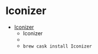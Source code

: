 # Iconizer
- [Iconizer](https://raphaelhanneken.github.io/iconizer/)
  -  Iconizer
  - 
  - `brew cask install Iconizer`

